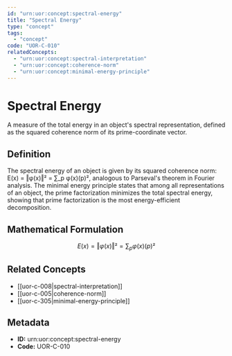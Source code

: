 ```yaml
---
id: "urn:uor:concept:spectral-energy"
title: "Spectral Energy"
type: "concept"
tags:
  - "concept"
code: "UOR-C-010"
relatedConcepts:
  - "urn:uor:concept:spectral-interpretation"
  - "urn:uor:concept:coherence-norm"
  - "urn:uor:concept:minimal-energy-principle"
---
```


# Spectral Energy

A measure of the total energy in an object's spectral representation, defined as the squared coherence norm of its prime-coordinate vector.

## Definition

The spectral energy of an object is given by its squared coherence norm: E(x) = ‖φ(x)‖² = ∑_p φ(x)(p)², analogous to Parseval's theorem in Fourier analysis. The minimal energy principle states that among all representations of an object, the prime factorization minimizes the total spectral energy, showing that prime factorization is the most energy-efficient decomposition.

## Mathematical Formulation

$$
E(x) = ‖φ(x)‖² = ∑_p φ(x)(p)²
$$

## Related Concepts

- [[uor-c-008|spectral-interpretation]]
- [[uor-c-005|coherence-norm]]
- [[uor-c-305|minimal-energy-principle]]

## Metadata

- **ID:** urn:uor:concept:spectral-energy
- **Code:** UOR-C-010
